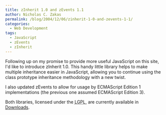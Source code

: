 ```yaml
---
title: zInherit 1.0 and zEvents 1.1
author: Nicholas C. Zakas
permalink: /blog/2004/12/06/zinherit-1-0-and-zevents-1-1/
categories:
  - Web Development
tags:
  - JavaScript
  - zEvents
  - zInherit
---
```

Following up on my promise to provide more useful JavaScript on this site, I'd like to introduce zInherit 1.0. This handy little library helps to make multiple inheritance easier in JavaScript, allowing you to continue using the class prototype inheritance methodology with a new twist.

I also updated zEvents to allow for usage by ECMAScript Edition 1 implementations (the previous one assumed ECMAScript Edition 3).

Both libraries, licensed under the <acronym title="Lesser General Public License">LGPL</acronym>, are currently available in <a rel="internal" href="{{site.url}}/downloads/">Downloads</a>.
